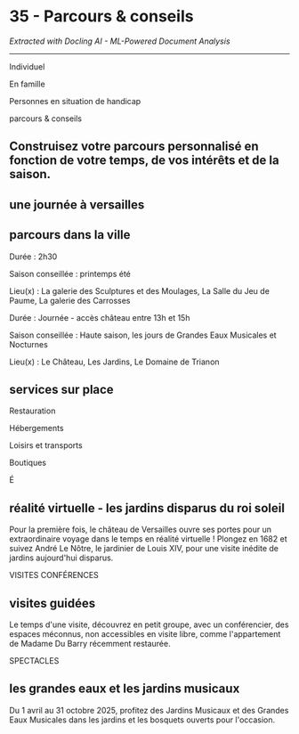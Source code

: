 # 35 - Parcours & conseils

*Extracted with Docling AI - ML-Powered Document Analysis*

---

Individuel

En famille

Personnes en situation de handicap

parcours &amp; conseils

## Construisez votre parcours personnalisé en fonction de votre temps, de vos intérêts et de la saison.

<!-- image -->

## une journée à versailles

<!-- image -->

<!-- image -->

## parcours dans la ville

Durée : 2h30

Saison conseillée : printemps été

<!-- image -->

Lieu(x) : La galerie des Sculptures et des Moulages, La Salle du Jeu de Paume, La galerie des Carrosses

Durée : Journée - accès château entre 13h et 15h

Saison conseillée : Haute saison, les jours de Grandes Eaux Musicales et Nocturnes

Lieu(x) : Le Château, Les Jardins, Le Domaine de Trianon

## services sur place

<!-- image -->

Restauration

<!-- image -->

Hébergements

<!-- image -->

<!-- image -->

Loisirs et transports

<!-- image -->

Boutiques

<!-- image -->

É

<!-- image -->

## réalité virtuelle - les jardins disparus du roi soleil

Pour la première fois, le château de Versailles ouvre ses portes pour un extraordinaire voyage dans le temps en réalité virtuelle ! Plongez en 1682 et suivez André Le Nôtre, le jardinier de Louis XIV, pour une visite inédite de jardins aujourd'hui disparus.

VISITES CONFÉRENCES

## visites guidées

Le temps d'une visite, découvrez en petit groupe, avec un conférencier, des espaces méconnus, non accessibles en visite libre, comme l'appartement de Madame Du Barry récemment restaurée.

SPECTACLES

## les grandes eaux et les jardins musicaux

Du 1 avril au 31 octobre 2025, profitez des Jardins Musicaux et des Grandes Eaux Musicales dans les jardins et les bosquets ouverts pour l'occasion.